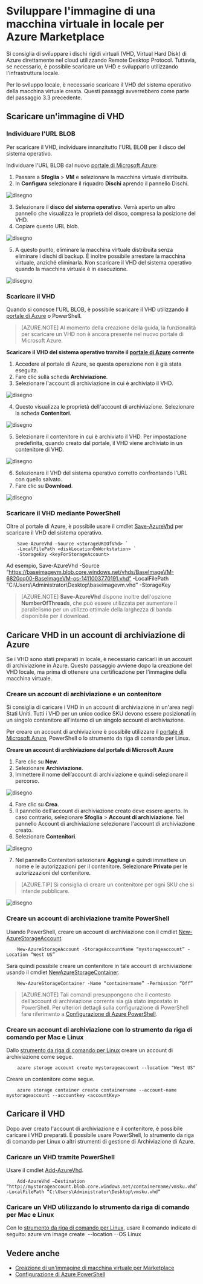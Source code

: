 <properties
   pageTitle="Creazione di un'immagine di macchina virtuale in locale per Azure Marketplace | Microsoft Azure"
   description="Comprendere ed eseguire i passaggi per creare un'immagine di VM in locale e distribuire in Azure Marketplace per l'acquisto da parte di altri utenti."
   services="marketplace-publishing"
   documentationCenter=""
   authors="HannibalSII"
   manager=""
   editor=""/>

<tags
  ms.service="marketplace"
  ms.devlang="na"
  ms.topic="article"
  ms.tgt_pltfrm="Azure"
  ms.workload="na"
  ms.date="02/04/2016"
  ms.author="hascipio; v-divte"/>

# Sviluppare l'immagine di una macchina virtuale in locale per Azure Marketplace
Si consiglia di sviluppare i dischi rigidi virtuali (VHD, Virtual Hard Disk) di Azure direttamente nel cloud utilizzando Remote Desktop Protocol. Tuttavia, se necessario, è possibile scaricare un VHD e svilupparlo utilizzando l'infrastruttura locale.

Per lo sviluppo locale, è necessario scaricare il VHD del sistema operativo della macchina virtuale creata. Questi passaggi avverrebbero come parte del passaggio 3.3 precedente.

## Scaricare un'immagine di VHD
### Individuare l'URL BLOB
Per scaricare il VHD, individuare innanzitutto l'URL BLOB per il disco del sistema operativo.

Individuare l'URL BLOB dal nuovo [portale di Microsoft Azure](https://ms.portal.azure.com):

1.	Passare a **Sfoglia** > **VM** e selezionare la macchina virtuale distribuita.
2.	In **Configura** selezionare il riquadro **Dischi** aprendo il pannello Dischi.

  ![disegno](media/marketplace-publishing-vm-image-creation-on-premise/img01.png)

3.	Selezionare il **disco del sistema operativo**. Verrà aperto un altro pannello che visualizza le proprietà del disco, compresa la posizione del VHD.
4.	Copiare questo URL blob.

  ![disegno](media/marketplace-publishing-vm-image-creation-on-premise/img02.png)

5.	A questo punto, eliminare la macchina virtuale distribuita senza eliminare i dischi di backup. È inoltre possibile arrestare la macchina virtuale, anziché eliminarla. Non scaricare il VHD del sistema operativo quando la macchina virtuale è in esecuzione.

  ![disegno](media/marketplace-publishing-vm-image-creation-on-premise/img03.png)

### Scaricare il VHD
Quando si conosce l'URL BLOB, è possibile scaricare il VHD utilizzando il [portale di Azure](http://manage.windowsazure.com/) o PowerShell.
> [AZURE.NOTE] Al momento della creazione della guida, la funzionalità per scaricare un VHD non è ancora presente nel nuovo portale di Microsoft Azure.

**Scaricare il VHD del sistema operativo tramite il [portale di Azure](http://manage.windowsazure.com/) corrente**

1.	Accedere al portale di Azure, se questa operazione non è già stata eseguita.
2.	Fare clic sulla scheda **Archiviazione**.
3.	Selezionare l'account di archiviazione in cui è archiviato il VHD.

  ![disegno](media/marketplace-publishing-vm-image-creation-on-premise/img04.png)

4.	Questo visualizza le proprietà dell'account di archiviazione. Selezionare la scheda **Contenitori**.

  ![disegno](media/marketplace-publishing-vm-image-creation-on-premise/img05.png)

5.	Selezionare il contenitore in cui è archiviato il VHD. Per impostazione predefinita, quando creato dal portale, il VHD viene archiviato in un contenitore di VHD.

  ![disegno](media/marketplace-publishing-vm-image-creation-on-premise/img06.png)

6.	Selezionare il VHD del sistema operativo corretto confrontando l'URL con quello salvato.
7.	Fare clic su **Download**.

  ![disegno](media/marketplace-publishing-vm-image-creation-on-premise/img07.png)

### Scaricare il VHD mediante PowerShell
Oltre al portale di Azure, è possibile usare il cmdlet [Save-AzureVhd](http://msdn.microsoft.com/library/dn495297.aspx) per scaricare il VHD del sistema operativo.

        Save-AzureVhd –Source <storageURIOfVhd> `
        -LocalFilePath <diskLocationOnWorkstation> `
        -StorageKey <keyForStorageAccount>
Ad esempio, Save-AzureVhd -Source “https://baseimagevm.blob.core.windows.net/vhds/BaseImageVM-6820cq00-BaseImageVM-os-1411003770191.vhd” -LocalFilePath “C:\\Users\\Administrator\\Desktop\\baseimagevm.vhd” -StorageKey <String>

> [AZURE.NOTE] **Save-AzureVhd** dispone inoltre dell'opzione **NumberOfThreads**, che può essere utilizzata per aumentare il parallelismo per un utilizzo ottimale della larghezza di banda disponibile per il download.

## Caricare VHD in un account di archiviazione di Azure
Se i VHD sono stati preparati in locale, è necessario caricarli in un account di archiviazione in Azure. Questo passaggio avviene dopo la creazione del VHD locale, ma prima di ottenere una certificazione per l'immagine della macchina virtuale.

### Creare un account di archiviazione e un contenitore
Si consiglia di caricare i VHD in un account di archiviazione in un'area negli Stati Uniti. Tutti i VHD per un unico codice SKU devono essere posizionati in un singolo contenitore all'interno di un singolo account di archiviazione.

Per creare un account di archiviazione è possibile utilizzare il [portale di Microsoft Azure](https://portal.azure.com/), PowerShell o lo strumento da riga di comando per Linux.

**Creare un account di archiviazione dal portale di Microsoft Azure**

1.	Fare clic su **New**.
2.	Selezionare **Archiviazione**.
3.	Immettere il nome dell’account di archiviazione e quindi selezionare il percorso.

  ![disegno](media/marketplace-publishing-vm-image-creation-on-premise/img08.png)

4.	Fare clic su **Crea**.
5.	Il pannello dell'account di archiviazione creato deve essere aperto. In caso contrario, selezionare **Sfoglia** > **Account di archiviazione**. Nel pannello Account di archiviazione selezionare l'account di archiviazione creato.
6.	Selezionare **Contenitori**.

  ![disegno](media/marketplace-publishing-vm-image-creation-on-premise/img09.png)

7.	Nel pannello Contenitori selezionare **Aggiungi** e quindi immettere un nome e le autorizzazioni per il contenitore. Selezionare **Privato** per le autorizzazioni del contenitore.

> [AZURE.TIP] Si consiglia di creare un contenitore per ogni SKU che si intende pubblicare.

  ![disegno](media/marketplace-publishing-vm-image-creation-on-premise/img10.png)

### Creare un account di archiviazione tramite PowerShell
Usando PowerShell, creare un account di archiviazione con il cmdlet [New-AzureStorageAccount](http://msdn.microsoft.com/library/dn495115.aspx).

        New-AzureStorageAccount -StorageAccountName “mystorageaccount” -Location “West US”

Sarà quindi possibile creare un contenitore in tale account di archiviazione usando il cmdlet [NewAzureStorageContainer](http://msdn.microsoft.com/library/dn495291.aspx).

        New-AzureStorageContainer -Name “containername” -Permission “Off”

> [AZURE.NOTE] Tali comandi presuppongono che il contesto dell’account di archiviazione corrente sia già stato impostato in PowerShell. Per ulteriori dettagli sulla configurazione di PowerShell fare riferimento a [Configurazione di Azure PowerShell](marketplace-publishing-powershell-setup.md).
### Creare un account di archiviazione con lo strumento da riga di comando per Mac e Linux
Dallo [strumento da riga di comando per Linux](../virtual-machines/command-line-tools/) creare un account di archiviazione come segue.

        azure storage account create mystorageaccount --location "West US"

Creare un contenitore come segue.

        azure storage container create containername --account-name mystorageaccount --accountkey <accountKey>

## Caricare il VHD
Dopo aver creato l'account di archiviazione e il contenitore, è possibile caricare i VHD preparati. È possibile usare PowerShell, lo strumento da riga di comando per Linux o altri strumenti di gestione di Archiviazione di Azure.

### Caricare un VHD tramite PowerShell
Usare il cmdlet [Add-AzureVhd](http://msdn.microsoft.com/library/dn495173.aspx).

        Add-AzureVhd –Destination “http://mystorageaccount.blob.core.windows.net/containername/vmsku.vhd” -LocalFilePath “C:\Users\Administrator\Desktop\vmsku.vhd”

### Caricare un VHD utilizzando lo strumento da riga di comando per Mac e Linux
Con lo [strumento da riga di comando per Linux](../virtual-machines/command-line-tools/), usare il comando indicato di seguito: azure vm image create <image name> --location <Location of the data center> --OS Linux <LocationOfLocalVHD>

## Vedere anche
- [Creazione di un'immagine di macchina virtuale per Marketplace](marketplace-publishing-vm-image-creation.md)
- [Configurazione di Azure PowerShell](marketplace-publishing-powershell-setup.md)

<!---HONumber=AcomDC_0211_2016-->